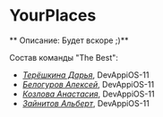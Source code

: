 # YourPlaces
** Описание: Будет вскоре ;)**

Состав команды "The Best":
* [*Терёшкина Дарья*](https://github.com/buDashka), DevAppiOS-11
* [*Белогуров Алексей*](https://github.com/belogurow), DevAppiOS-11
* [*Козлова Анастасия*](https://github.com/Anastasya34), DevAppiOS-11
* [*Зайнитов Альберт*](https://github.com/zaynitov123), DevAppiOS-11
